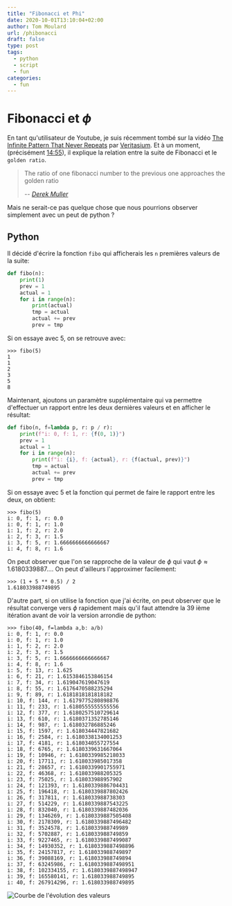 ```yaml
---
title: "Fibonacci et Phi"
date: 2020-10-01T13:10:04+02:00
author: Tom Moulard
url: /phibonacci
draft: false
type: post
tags:
  - python
  - script
  - fun
categories:
  - fun
---
```


# Fibonacci et $\phi$
En tant qu'utilisateur de Youtube, je suis récemment tombé sur la vidéo
[The Infinite Pattern That Never Repeats](https://www.youtube.com/watch?v=48sCx-wBs34)
par [Veritasium](https://www.youtube.com/channel/UCHnyfMqiRRG1u-2MsSQLbXA).
Et à un moment, (précisément [14:55][video-time]), il explique la relation
entre la suite de Fibonacci et le `golden ratio`.

> The ratio of one fibonacci number to the previous one approaches the golden
> ratio
>
> -- <cite>[Derek Muller][video-time]</cite>

Mais ne serait-ce pas quelque chose que nous pourrions observer simplement
avec un peut de python ?

## Python
Il décidé d'écrire la fonction `fibo` qui afficherais les `n` premières
valeurs de la suite:

```python
def fibo(n):
    print(1)
    prev = 1
    actual = 1
    for i in range(n):
        print(actual)
        tmp = actual
        actual += prev
        prev = tmp
```

Si on essaye avec 5, on se retrouve avec:

```
>>> fibo(5)
1
1
2
3
5
8
```

Maintenant, ajoutons un paramètre supplémentaire qui va permettre
d'effectuer un rapport entre les deux dernières valeurs et en afficher le
résultat:

```python
def fibo(n, f=lambda p, r: p / r):
    print(f"i: 0, f: 1, r: {f(0, 1)}")
    prev = 1
    actual = 1
    for i in range(n):
        print(f"i: {i}, f: {actual}, r: {f(actual, prev)}")
        tmp = actual
        actual += prev
        prev = tmp
```

Si on essaye avec 5 et la fonction qui permet de faire le rapport entre les
deux, on obtient:

```
>>> fibo(5)
i: 0, f: 1, r: 0.0
i: 0, f: 1, r: 1.0
i: 1, f: 2, r: 2.0
i: 2, f: 3, r: 1.5
i: 3, f: 5, r: 1.6666666666666667
i: 4, f: 8, r: 1.6
```

On peut observer que l'on se rapproche de la valeur de $\phi$ qui vaut
$\phi \approx 1.6180339887...$. On peut d'ailleurs l'approximer facilement:

```
>>> (1 + 5 ** 0.5) / 2
1.618033988749895
```

D'autre part, si on utilise la fonction que j'ai écrite, on peut observer que
le résultat converge vers $\phi$ rapidement mais qu'il faut attendre la 39 ième
itération avant de voir la version arrondie de python:

```
>>> fibo(40, f=lambda a,b: a/b)
i: 0, f: 1, r: 0.0
i: 0, f: 1, r: 1.0
i: 1, f: 2, r: 2.0
i: 2, f: 3, r: 1.5
i: 3, f: 5, r: 1.6666666666666667
i: 4, f: 8, r: 1.6
i: 5, f: 13, r: 1.625
i: 6, f: 21, r: 1.6153846153846154
i: 7, f: 34, r: 1.619047619047619
i: 8, f: 55, r: 1.6176470588235294
i: 9, f: 89, r: 1.6181818181818182
i: 10, f: 144, r: 1.6179775280898876
i: 11, f: 233, r: 1.6180555555555556
i: 12, f: 377, r: 1.6180257510729614
i: 13, f: 610, r: 1.6180371352785146
i: 14, f: 987, r: 1.618032786885246
i: 15, f: 1597, r: 1.618034447821682
i: 16, f: 2584, r: 1.6180338134001253
i: 17, f: 4181, r: 1.618034055727554
i: 18, f: 6765, r: 1.6180339631667064
i: 19, f: 10946, r: 1.6180339985218033
i: 20, f: 17711, r: 1.618033985017358
i: 21, f: 28657, r: 1.6180339901755971
i: 22, f: 46368, r: 1.618033988205325
i: 23, f: 75025, r: 1.618033988957902
i: 24, f: 121393, r: 1.6180339886704431
i: 25, f: 196418, r: 1.6180339887802426
i: 26, f: 317811, r: 1.618033988738303
i: 27, f: 514229, r: 1.6180339887543225
i: 28, f: 832040, r: 1.6180339887482036
i: 29, f: 1346269, r: 1.6180339887505408
i: 30, f: 2178309, r: 1.6180339887496482
i: 31, f: 3524578, r: 1.618033988749989
i: 32, f: 5702887, r: 1.618033988749859
i: 33, f: 9227465, r: 1.6180339887499087
i: 34, f: 14930352, r: 1.6180339887498896
i: 35, f: 24157817, r: 1.618033988749897
i: 36, f: 39088169, r: 1.618033988749894
i: 37, f: 63245986, r: 1.6180339887498951
i: 38, f: 102334155, r: 1.6180339887498947
i: 39, f: 165580141, r: 1.618033988749895
i: 40, f: 267914296, r: 1.618033988749895
```

![Courbe de l'évolution des valeurs](/img/2020/fibonacci/phibonacci.png)

[video-time]: https://youtu.be/48sCx-wBs34?t=895
